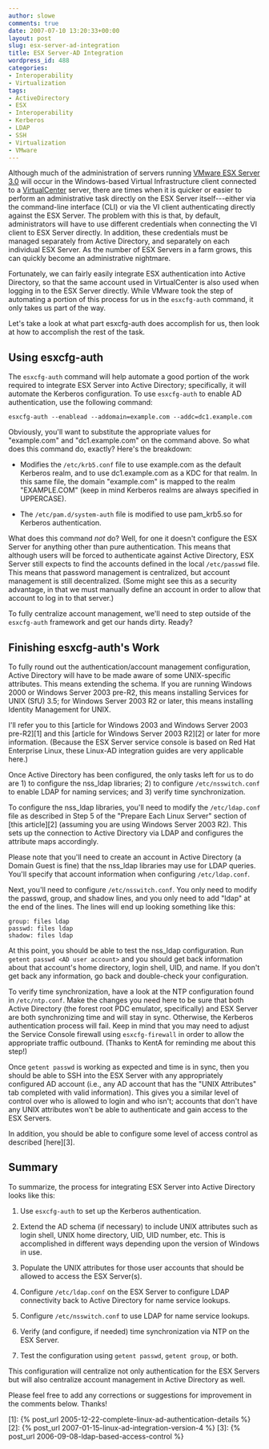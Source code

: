 ```yaml
---
author: slowe
comments: true
date: 2007-07-10 13:20:33+00:00
layout: post
slug: esx-server-ad-integration
title: ESX Server-AD Integration
wordpress_id: 488
categories:
- Interoperability
- Virtualization
tags:
- ActiveDirectory
- ESX
- Interoperability
- Kerberos
- LDAP
- SSH
- Virtualization
- VMware
---
```


Although much of the administration of servers running [VMware ESX Server 3.0](http://www.vmware.com/products/vi/esx/) will occur in the Windows-based Virtual Infrastructure client connected to a [VirtualCenter](http://www.vmware.com/products/vi/vc/) server, there are times when it is quicker or easier to perform an administrative task directly on the ESX Server itself---either via the command-line interface (CLI) or via the VI client authenticating directly against the ESX Server. The problem with this is that, by default, administrators will have to use different credentials when connecting the VI client to ESX Server directly. In addition, these credentials must be managed separately from Active Directory, and separately on each individual ESX Server. As the number of ESX Servers in a farm grows, this can quickly become an administrative nightmare.

Fortunately, we can fairly easily integrate ESX authentication into Active Directory, so that the same account used in VirtualCenter is also used when logging in to the ESX Server directly. While VMware took the step of automating a portion of this process for us in the `esxcfg-auth` command, it only takes us part of the way.

Let's take a look at what part esxcfg-auth does accomplish for us, then look at how to accomplish the rest of the task.

## Using esxcfg-auth

The `esxcfg-auth` command will help automate a good portion of the work required to integrate ESX Server into Active Directory; specifically, it will automate the Kerberos configuration. To use `esxcfg-auth` to enable AD authentication, use the following command:

	esxcfg-auth --enablead --addomain=example.com --addc=dc1.example.com

Obviously, you'll want to substitute the appropriate values for "example.com" and "dc1.example.com" on the command above. So what does this command do, exactly? Here's the breakdown:

* Modifies the `/etc/krb5.conf` file to use example.com as the default Kerberos realm, and to use dc1.example.com as a KDC for that realm. In this same file, the domain "example.com" is mapped to the realm "EXAMPLE.COM" (keep in mind Kerberos realms are always specified in UPPERCASE).

* The `/etc/pam.d/system-auth` file is modified to use pam_krb5.so for Kerberos authentication.

What does this command _not_ do? Well, for one it doesn't configure the ESX Server for anything other than pure authentication. This means that although users will be forced to authenticate against Active Directory, ESX Server still expects to find the accounts defined in the local `/etc/passwd` file. This means that password management is centralized, but account management is still decentralized. (Some might see this as a security advantage, in that we must manually define an account in order to allow that account to log in to that server.)

To fully centralize account management, we'll need to step outside of the `esxcfg-auth` framework and get our hands dirty. Ready?

## Finishing esxcfg-auth's Work

To fully round out the authentication/account management configuration, Active Directory will have to be made aware of some UNIX-specific attributes. This means extending the schema. If you are running Windows 2000 or Windows Server 2003 pre-R2, this means installing Services for UNIX (SfU) 3.5; for Windows Server 2003 R2 or later, this means installing Identity Management for UNIX.

I'll refer you to this [article for Windows 2003 and Windows Server 2003 pre-R2][1] and this [article for Windows Server 2003 R2][2] or later for more information. (Because the ESX Server service console is based on Red Hat Enterprise Linux, these Linux-AD integration guides are very applicable here.)

Once Active Directory has been configured, the only tasks left for us to do are 1) to configure the nss_ldap libraries; 2) to configure `/etc/nsswitch.conf` to enable LDAP for naming services; and 3) verify time synchronization.

To configure the nss_ldap libraries, you'll need to modify the `/etc/ldap.conf` file as described in Step 5 of the "Prepare Each Linux Server" section of [this article][2] (assuming you are using Windows Server 2003 R2). This sets up the connection to Active Directory via LDAP and configures the attribute maps accordingly.

Please note that you'll need to create an account in Active Directory (a Domain Guest is fine) that the nss_ldap libraries may use for LDAP queries. You'll specify that account information when configuring `/etc/ldap.conf`.

Next, you'll need to configure `/etc/nsswitch.conf`. You only need to modify the passwd, group, and shadow lines, and you only need to add "ldap" at the end of the lines. The lines will end up looking something like this:

	group: files ldap  
	passwd: files ldap  
	shadow: files ldap

At this point, you should be able to test the nss_ldap configuration. Run `getent passwd <AD user account>` and you should get back information about that account's home directory, login shell, UID, and name. If you don't get back any information, go back and double-check your configuration.

To verify time synchronization, have a look at the NTP configuration found in `/etc/ntp.conf`. Make the changes you need here to be sure that both Active Directory (the forest root PDC emulator, specifically) and ESX Server are both synchronizing time and will stay in sync. Otherwise, the Kerberos authentication process will fail. Keep in mind that you may need to adjust the Service Console firewall using `esxcfg-firewall` in order to allow the appropriate traffic outbound. (Thanks to KentA for reminding me about this step!)

Once `getent passwd` is working as expected and time is in sync, then you should be able to SSH into the ESX Server with any appropriately configured AD account (i.e., any AD account that has the "UNIX Attributes" tab completed with valid information). This gives you a similar level of control over who is allowed to login and who isn't; accounts that don't have any UNIX attributes won't be able to authenticate and gain access to the ESX Servers.

In addition, you should be able to configure some level of access control as described [here][3].

## Summary

To summarize, the process for integrating ESX Server into Active Directory looks like this:

1. Use `esxcfg-auth` to set up the Kerberos authentication.

2. Extend the AD schema (if necessary) to include UNIX attributes such as login shell, UNIX home directory, UID, UID number, etc. This is accomplished in different ways depending upon the version of Windows in use.

3. Populate the UNIX attributes for those user accounts that should be allowed to access the ESX Server(s).

4. Configure `/etc/ldap.conf` on the ESX Server to configure LDAP connectivity back to Active Directory for name service lookups.

5. Configure `/etc/nsswitch.conf` to use LDAP for name service lookups.

6. Verify (and configure, if needed) time synchronization via NTP on the ESX Server.

7. Test the configuration using `getent passwd`, `getent group`, or both.

This configuration will centralize not only authentication for the ESX Servers but will also centralize account management in Active Directory as well.

Please feel free to add any corrections or suggestions for improvement in the comments below. Thanks!

[1]: {% post_url 2005-12-22-complete-linux-ad-authentication-details %}
[2]: {% post_url 2007-01-15-linux-ad-integration-version-4 %}
[3]: {% post_url 2006-09-08-ldap-based-access-control %}
